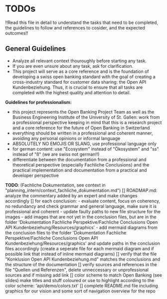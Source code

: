 # TODOs 

!!Read this file in detail to understand the tasks that need to be completed, the guidelines to follow and references to cosider, and the expected outcomes!!

## General Guidelines
- Analyze all relevant context thouroughly before starting any task.
- If you are even unsure about any task, ask for clarification.
- This project will serve as a core reference and is the foundation of developing a swiss open banking standard with the goal of creating a cross-industry standard for customer data sharing: the Open API Kundenbeziehung. Thus, it is crucial to ensure that all tasks are completed with the highest quality and attention to detail.

**Guidelines for professionalism:**
- this project represents the Open Banking Project Team as well as the Business Engineering Institute of the University of St. Gallen: work from a professional perspective keeping in mind that this is a research project and a core reference for the future of Open Banking in Switzerland
- everything should be written in a professional and coherent manner, avoiding any personal opinions or informal language
- ABSOLUTELY NO EMOJIS OR SLANG, use professional language only
- for german content: use "Ecosystem" instead of "Ökosystem" and "ss" instead of "ß" (we are swiss not german!!)
- differentiate between the documentation from a professional and theoretical perspective (especially Fachliche Conclusions) and the practical implementation and documentation from a practical and developer perspective

**TODO**: (Fachliche Dokumentation, see context in "planning_intern/context_fachliche_dokumentation.md")
[] ROADMAP.md: analyze the commentary added by an expert and make changes accordingly 
[] for each conclusion: 
    - evaluate content, focus on coherency, no redundancy and check grammar and general language, make sure it is professional and coherent
    - update faulty paths to new file structure for the images 
    - add images that are not yet in the conclusion files, but are in the folder 'Dokumentation Fachliche Perspektive/Fachliche Conclusions Open API Kundenbeziehung/Resources/graphics'
    - add mermaid diagrams from the conclusion files to the folder 'Dokumentation Fachliche Perspektive/Fachliche Conclusions Open API Kundenbeziehung/Resources/graphics' and update paths in the conclusion files accordingly (create a seperate file for each mermaid diagram and if possible link that instead of inline mermaid diagrams)
[] verify that the file "Konklusion Open API Kundenbeziehung.md" matches the conclusions and the structure of the documentation
[] verify sources and references in the file "Quellen und Referenzen", delete unneccessary or unprofessional sources and if missing add link
[] color scheme to match Open Banking (see slides) make titles and stuff coloured or use to highlight according to the color scheme: 'api/demo/colors.txt'
[] complete README.md file including graphics for our vision and some sort of navigation overview for the repo